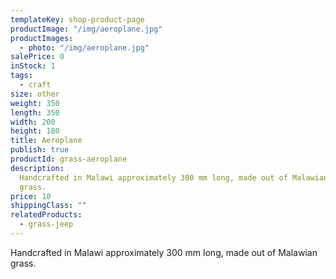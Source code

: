 ```yaml
---
templateKey: shop-product-page
productImage: "/img/aeroplane.jpg"
productImages:
  - photo: "/img/aeroplane.jpg"
salePrice: 0
inStock: 1
tags:
  - craft
size: other
weight: 350
length: 350
width: 200
height: 180
title: Aeroplane
publish: true
productId: grass-aeroplane
description:
  Handcrafted in Malawi approximately 300 mm long, made out of Malawian
  grass.
price: 10
shippingClass: ""
relatedProducts:
  - grass-jeep
---
```


Handcrafted in Malawi approximately 300 mm long, made out of Malawian grass.
